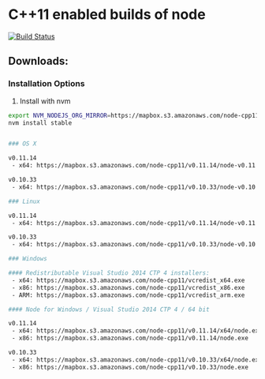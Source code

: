 # C++11 enabled builds of node

[![Build Status](https://travis-ci.org/mapbox/node-cpp11.svg?branch=master)](https://travis-ci.org/mapbox/node-cpp11)

## Downloads:

### Installation Options

1) Install with nvm

```sh
export NVM_NODEJS_ORG_MIRROR=https://mapbox.s3.amazonaws.com/node-cpp11
nvm install stable


### OS X

v0.11.14
 - x64: https://mapbox.s3.amazonaws.com/node-cpp11/v0.11.14/node-v0.11.14-darwin-x64.tar.gz

v0.10.33
 - x64: https://mapbox.s3.amazonaws.com/node-cpp11/v0.10.33/node-v0.10.33-darwin-x64.tar.gz

### Linux

v0.11.14
 - x64: https://mapbox.s3.amazonaws.com/node-cpp11/v0.11.14/node-v0.11.14-linux-x64.tar.gz

v0.10.33
 - x64: https://mapbox.s3.amazonaws.com/node-cpp11/v0.10.33/node-v0.10.33-linux-x64.tar.gz

### Windows

#### Redistributable Visual Studio 2014 CTP 4 installers:
 - x64: https://mapbox.s3.amazonaws.com/node-cpp11/vcredist_x64.exe 
 - x86: https://mapbox.s3.amazonaws.com/node-cpp11/vcredist_x86.exe 
 - ARM: https://mapbox.s3.amazonaws.com/node-cpp11/vcredist_arm.exe 

#### Node for Windows / Visual Studio 2014 CTP 4 / 64 bit

v0.11.14
 - x64: https://mapbox.s3.amazonaws.com/node-cpp11/v0.11.14/x64/node.exe
 - x86: https://mapbox.s3.amazonaws.com/node-cpp11/v0.11.14/node.exe

v0.10.33
 - x64: https://mapbox.s3.amazonaws.com/node-cpp11/v0.10.33/x64/node.exe
 - x86: https://mapbox.s3.amazonaws.com/node-cpp11/v0.10.33/node.exe
